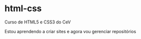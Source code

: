 # html-css
Curso de HTML5 e CSS3 do CeV

Estou aprendendo a criar sites e agora vou gerenciar repositórios